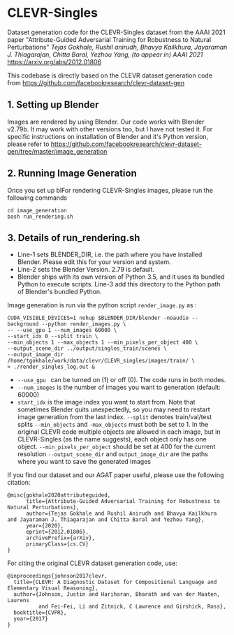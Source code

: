 # CLEVR-Singles
Dataset generation code for the CLEVR-Singles dataset from the AAAI 2021 paper 
"Attribute-Guided Adversarial Training for Robustness to Natural Perturbations"
*Tejas Gokhale, Rushil anirudh, Bhavya Kailkhura, Jayaraman J. Thiagarajan, Chitta Baral, Yezhou Yang, 
(to appear in) AAAI 2021*
https://arxiv.org/abs/2012.01806

This codebase is directly based on the CLEVR dataset generation code from https://github.com/facebookresearch/clevr-dataset-gen 

## 1. Setting up Blender
Images are rendered by using Blender. Our code works with Blender v2.79b. It may work with other versions too, but I have not tested it. For specific instructions on installation of Blender and it's Python version, please refer to https://github.com/facebookresearch/clevr-dataset-gen/tree/master/image_generation

## 2. Running Image Generation
Once you set up blFor rendering CLEVR-Singles images, please run the following commands
``` 
cd image_generation 
bash run_rendering.sh 
```

## 3. Details of run_rendering.sh
- Line-1 sets BLENDER_DIR, i.e. the path where you have installed Blender.  Please edit this for your version and system.  
- Line-2 sets the Blender Version. 2.79 is default. 
- Blender ships with its own version of Python 3.5, and it uses its bundled Python to execute scripts. Line-3 add this directory to the Python path of Blender's bundled Python.

Image generation is run via the python script `render_image.py` as :
```
CUDA_VISIBLE_DEVICES=1 nohup $BLENDER_DIR/blender -noaudio --background --python render_images.py \
-- --use_gpu 1 --num_images 60000 \
--start_idx 0 --split train \
--min_objects 1 --max_objects 1 --min_pixels_per_object 400 \
--output_scene_dir ../output/singles_train/scenes \
--output_image_dir /home/tgokhale/work/data/clevr/CLEVR_singles/images/train/ \
> ./render_singles_log.out &
```

- `--use_gpu ` can be turned on (1) or off (0). The code runs in both modes.
- `--num_images` is the number of images you want to generation (default: 60000)
- `start_idx` is the image index you want to start from.  Note that sometimes Blender quits unexpectedly, so you may need to restart image generation from the last index. 
`--split` denotes train/val/test splits
`--min_objects` and `-max_objects` must both be set to 1.  In the original CLEVR code multiple objects are allowed in each image, but in CLEVR-Singles (as the name suggests), each object only has one object. 
`--min_pixels_per_object` should be set at 400 for the current resolution
`--output_scene_dir` and `output_image_dir` are the paths where you want to save the generated images


If you find our dataset and our AGAT paper useful, please use the following citation:
```
@misc{gokhale2020attributeguided,
      title={Attribute-Guided Adversarial Training for Robustness to Natural Perturbations}, 
      author={Tejas Gokhale and Rushil Anirudh and Bhavya Kailkhura and Jayaraman J. Thiagarajan and Chitta Baral and Yezhou Yang},
      year={2020},
      eprint={2012.01806},
      archivePrefix={arXiv},
      primaryClass={cs.CV}
}
```

For citing the original CLEVR dataset generation code, use:
```
@inproceedings{johnson2017clevr,
  title={CLEVR: A Diagnostic Dataset for Compositional Language and Elementary Visual Reasoning},
  author={Johnson, Justin and Hariharan, Bharath and van der Maaten, Laurens
          and Fei-Fei, Li and Zitnick, C Lawrence and Girshick, Ross},
  booktitle={CVPR},
  year={2017}
}
```

